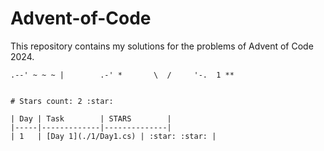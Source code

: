 # Advent-of-Code
This repository contains my solutions for the problems of Advent of Code 2024.

```
.--' ~ ~ ~ |        .-' *       \  /     '-.  1 **


# Stars count: 2 :star:

| Day | Task        | STARS        |
|-----|-------------|--------------|
| 1   | [Day 1](./1/Day1.cs) | :star: :star: |

